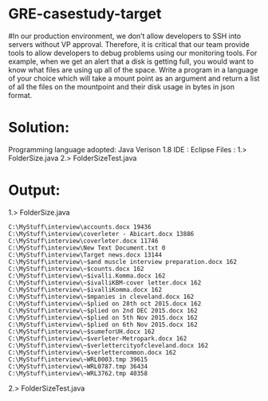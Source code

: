 # GRE-casestudy-target
#In our production environment, we don’t allow developers to SSH into servers without VP approval. Therefore, it is critical that our team provide tools to allow developers to debug problems using our monitoring tools.
For example, when we get an alert that a disk is getting full, you would want to know what files are using up all of the space.
Write a program in a language of your choice which will take a mount point as an argument and return a list of all the files on the mountpoint and their disk usage in bytes in json format.

# Solution:
Programming language adopted:
Java Verison 1.8
IDE : Eclipse
Files : 
1.> FolderSize.java
2.> FolderSizeTest.java

# Output:
1.> FolderSize.java
```
C:\MyStuff\interview\accounts.docx 19436
C:\MyStuff\interview\coverleter - Abicart.docx 13886
C:\MyStuff\interview\coverleter.docx 11746
C:\MyStuff\interview\New Text Document.txt 0
C:\MyStuff\interview\Target news.docx 13144
C:\MyStuff\interview\~$and muscle interview preparation.docx 162
C:\MyStuff\interview\~$counts.docx 162
C:\MyStuff\interview\~$ivalli.Komma.docx 162
C:\MyStuff\interview\~$ivalliKBM-cover letter.docx 162
C:\MyStuff\interview\~$ivalliKomma.docx 162
C:\MyStuff\interview\~$mpanies in cleveland.docx 162
C:\MyStuff\interview\~$plied on 28th oct 2015.docx 162
C:\MyStuff\interview\~$plied on 2nd DEC 2015.docx 162
C:\MyStuff\interview\~$plied on 5th Nov 2015.docx 162
C:\MyStuff\interview\~$plied on 6th Nov 2015.docx 162
C:\MyStuff\interview\~$sumeforUH.docx 162
C:\MyStuff\interview\~$verleter-Metropark.docx 162
C:\MyStuff\interview\~$verlettercityofcleveland.docx 162
C:\MyStuff\interview\~$verlettercommon.docx 162
C:\MyStuff\interview\~WRL0003.tmp 39615
C:\MyStuff\interview\~WRL0787.tmp 36434
C:\MyStuff\interview\~WRL3762.tmp 40358
```
2.> FolderSizeTest.java
